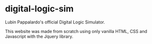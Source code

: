 # digital-logic-sim
Lubin Pappalardo's official Digital Logic Simulator.

This website was made from scratch using only vanilla HTML, CSS and Javascript with the Jquery library.
